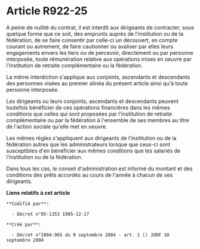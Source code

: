 # Article R922-25

A peine de nullité du contrat, il est interdit aux dirigeants de contracter, sous quelque forme que ce soit, des emprunts
auprès de l'institution ou de la fédération, de se faire consentir par celle-ci un découvert, en compte courant ou autrement,
de faire cautionner ou avaliser par elles leurs engagements envers les tiers ou de percevoir, directement ou par personne
interposée, toute rémunération relative aux opérations mises en oeuvre par l'institution de retraite complémentaire ou la
fédération.

La même interdiction s'applique aux conjoints, ascendants et descendants des personnes visées au premier alinéa du présent
article ainsi qu'à toute personne interposée.

Les dirigeants ou leurs conjoints, ascendants et descendants peuvent toutefois bénéficier de ces opérations financières dans
les mêmes conditions que celles qui sont proposées par l'institution de retraite complémentaire ou par la fédération à
l'ensemble de ses membres au titre de l'action sociale qu'elle met en oeuvre.

Les mêmes règles s'appliquent aux dirigeants de l'institution ou de la fédération autres que les administrateurs lorsque que
ceux-ci sont susceptibles d'en bénéficier aux mêmes conditions que les salariés de l'institution ou de la fédération.

Dans tous les cas, le conseil d'administration est informé du montant et des conditions des prêts accordés au cours de
l'année à chacun de ses dirigeants.

**Liens relatifs à cet article**

	**Codifié par**:

	  - Décret n°85-1353 1985-12-17

	**Créé par**:

	  - Décret n°2004-965 du 9 septembre 2004 - art. 1 () JORF 10 septembre 2004
